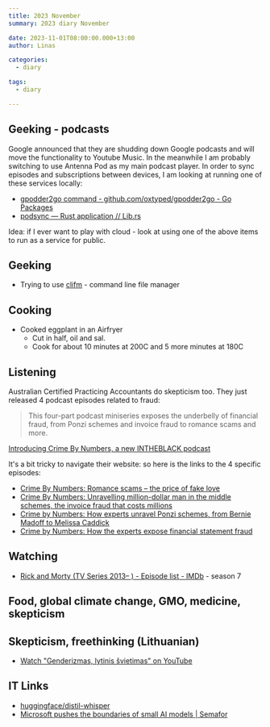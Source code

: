 ```yaml
---
title: 2023 November
summary: 2023 diary November

date: 2023-11-01T08:00:00.000+13:00
author: Linas

categories:
  - diary

tags:
  - diary

---
```


## Geeking - podcasts

Google announced that they are shudding down Google podcasts and will move the functionality to Youtube Music. In the meanwhile I am probably switching to use Antenna Pod as my main podcast player. In order to sync episodes and subscriptions between devices, I am looking at running one of these services locally:
* [gpodder2go command - github.com/oxtyped/gpodder2go - Go Packages](https://pkg.go.dev/github.com/oxtyped/gpodder2go)
* [podsync — Rust application // Lib.rs](https://lib.rs/crates/podsync)

Idea: if I ever want to play with cloud - look at using one of the above items to run as a service for public.


## Geeking 

* Trying to use [clifm](https://github.com/leo-arch/clifm/wiki/Introduction) - command line file manager

## Cooking

* Cooked eggplant in an Airfryer
  * Cut in half, oil and sal.
  * Cook for about 10 minutes at 200C and 5 more minutes at 180C

## Listening 

Australian Certified Practicing Accountants do skepticism too. They just released 4 podcast episodes related to fraud:

> This four-part podcast miniseries exposes the underbelly of financial  fraud, from Ponzi schemes and invoice fraud to romance scams and more.

[Introducing Crime By Numbers, a new INTHEBLACK podcast](https://intheblack.cpaaustralia.com.au/business-and-finance/introducing-crime-by-numbers-new-intheblack-podcast)

It's a bit tricky to navigate their website: so here is the links to the 4 specific episodes:

* [Crime By Numbers: Romance scams – the price of fake love](https://sites.libsyn.com/452592/INTHEBLACK/crime-by-numbers-romance-scams-the-price-of-fake-love)
* [Crime By Numbers: Unravelling million-dollar man in the middle schemes, the invoice fraud that costs millions](https://sites.libsyn.com/452592/INTHEBLACK/crime-by-numbers-unravelling-million-dollar-man-in-the-middle-schemes-the-invoice-fraud-that-costs-millions)
* [Crime by Numbers: How experts unravel Ponzi schemes, from Bernie Madoff to Melissa Caddick](https://sites.libsyn.com/452592/INTHEBLACK/crime-by-numbers-how-experts-unravel-ponzi-schemes-from-bernie-madoff-to-melissa-caddick)
* [Crime by Numbers: How the experts expose financial statement fraud](https://sites.libsyn.com/452592/INTHEBLACK/how-the-experts-expose-financial-statement-fraud)

## Watching

* [Rick and Morty (TV Series 2013– ) - Episode list - IMDb](https://www.imdb.com/title/tt2861424/episodes/?season=7) - season 7

## Food, global climate change, GMO, medicine, skepticism


## Skepticism, freethinking (Lithuanian)

* [Watch "Genderizmas, lytinis švietimas" on YouTube](https://youtu.be/F1DrEOz_wPM?si=-x9J2KTy8EOllsjR)

## IT Links

* [huggingface/distil-whisper](https://github.com/huggingface/distil-whisper)
* [Microsoft pushes the boundaries of small AI models | Semafor](https://www.semafor.com/article/11/01/2023/microsoft-pushes-the-boundaries-of-small-ai-models)

